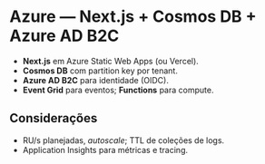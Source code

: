 # Azure — Next.js + Cosmos DB + Azure AD B2C

- **Next.js** em Azure Static Web Apps (ou Vercel).
- **Cosmos DB** com partition key por tenant.
- **Azure AD B2C** para identidade (OIDC).
- **Event Grid** para eventos; **Functions** para compute.

## Considerações
- RU/s planejadas, *autoscale*; TTL de coleções de logs.
- Application Insights para métricas e tracing.
